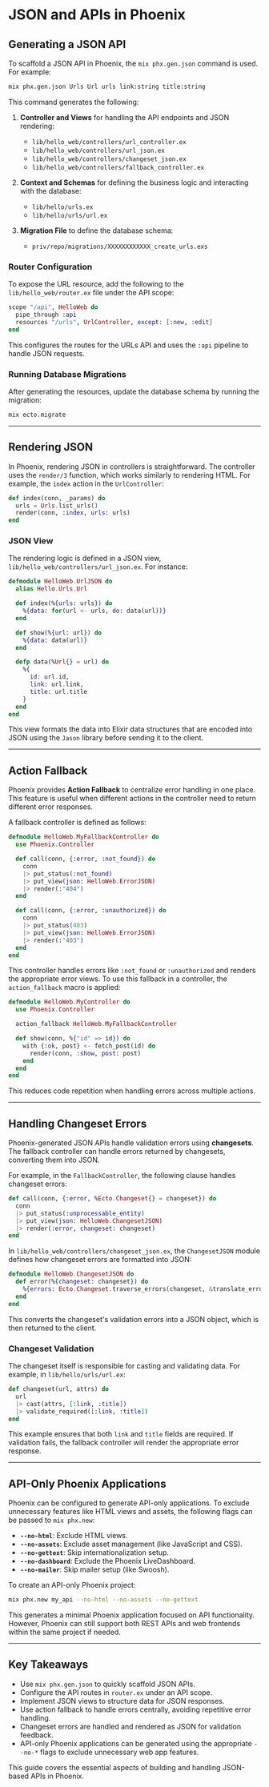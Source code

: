 # JSON and APIs in Phoenix

## Generating a JSON API

To scaffold a JSON API in Phoenix, the `mix phx.gen.json` command is used. For example:

```bash
mix phx.gen.json Urls Url urls link:string title:string
```

This command generates the following:

1. **Controller and Views** for handling the API endpoints and JSON rendering:
   - `lib/hello_web/controllers/url_controller.ex`
   - `lib/hello_web/controllers/url_json.ex`
   - `lib/hello_web/controllers/changeset_json.ex`
   - `lib/hello_web/controllers/fallback_controller.ex`

2. **Context and Schemas** for defining the business logic and interacting with the database:
   - `lib/hello/urls.ex`
   - `lib/hello/urls/url.ex`

3. **Migration File** to define the database schema:
   - `priv/repo/migrations/XXXXXXXXXXXX_create_urls.exs`

### Router Configuration

To expose the URL resource, add the following to the `lib/hello_web/router.ex` file under the API scope:

```elixir
scope "/api", HelloWeb do
  pipe_through :api
  resources "/urls", UrlController, except: [:new, :edit]
end
```

This configures the routes for the URLs API and uses the `:api` pipeline to handle JSON requests.

### Running Database Migrations

After generating the resources, update the database schema by running the migration:

```bash
mix ecto.migrate
```

---

## Rendering JSON

In Phoenix, rendering JSON in controllers is straightforward. The controller uses the `render/3` function, which works similarly to rendering HTML. For example, the `index` action in the `UrlController`:

```elixir
def index(conn, _params) do
  urls = Urls.list_urls()
  render(conn, :index, urls: urls)
end
```

### JSON View

The rendering logic is defined in a JSON view, `lib/hello_web/controllers/url_json.ex`. For instance:

```elixir
defmodule HelloWeb.UrlJSON do
  alias Hello.Urls.Url

  def index(%{urls: urls}) do
    %{data: for(url <- urls, do: data(url))}
  end

  def show(%{url: url}) do
    %{data: data(url)}
  end

  defp data(%Url{} = url) do
    %{
      id: url.id,
      link: url.link,
      title: url.title
    }
  end
end
```

This view formats the data into Elixir data structures that are encoded into JSON using the `Jason` library before sending it to the client.

---

## Action Fallback

Phoenix provides **Action Fallback** to centralize error handling in one place. This feature is useful when different actions in the controller need to return different error responses.

A fallback controller is defined as follows:

```elixir
defmodule HelloWeb.MyFallbackController do
  use Phoenix.Controller

  def call(conn, {:error, :not_found}) do
    conn
    |> put_status(:not_found)
    |> put_view(json: HelloWeb.ErrorJSON)
    |> render(:"404")
  end

  def call(conn, {:error, :unauthorized}) do
    conn
    |> put_status(403)
    |> put_view(json: HelloWeb.ErrorJSON)
    |> render(:"403")
  end
end
```

This controller handles errors like `:not_found` or `:unauthorized` and renders the appropriate error views. To use this fallback in a controller, the `action_fallback` macro is applied:

```elixir
defmodule HelloWeb.MyController do
  use Phoenix.Controller

  action_fallback HelloWeb.MyFallbackController

  def show(conn, %{"id" => id}) do
    with {:ok, post} <- fetch_post(id) do
      render(conn, :show, post: post)
    end
  end
end
```

This reduces code repetition when handling errors across multiple actions.

---

## Handling Changeset Errors

Phoenix-generated JSON APIs handle validation errors using **changesets**. The fallback controller can handle errors returned by changesets, converting them into JSON.

For example, in the `FallbackController`, the following clause handles changeset errors:

```elixir
def call(conn, {:error, %Ecto.Changeset{} = changeset}) do
  conn
  |> put_status(:unprocessable_entity)
  |> put_view(json: HelloWeb.ChangesetJSON)
  |> render(:error, changeset: changeset)
end
```

In `lib/hello_web/controllers/changeset_json.ex`, the `ChangesetJSON` module defines how changeset errors are formatted into JSON:

```elixir
defmodule HelloWeb.ChangesetJSON do
  def error(%{changeset: changeset}) do
    %{errors: Ecto.Changeset.traverse_errors(changeset, &translate_error/1)}
  end
end
```

This converts the changeset's validation errors into a JSON object, which is then returned to the client.

### Changeset Validation

The changeset itself is responsible for casting and validating data. For example, in `lib/hello/urls/url.ex`:

```elixir
def changeset(url, attrs) do
  url
  |> cast(attrs, [:link, :title])
  |> validate_required([:link, :title])
end
```

This example ensures that both `link` and `title` fields are required. If validation fails, the fallback controller will render the appropriate error response.

---

## API-Only Phoenix Applications

Phoenix can be configured to generate API-only applications. To exclude unnecessary features like HTML views and assets, the following flags can be passed to `mix phx.new`:

- **`--no-html`**: Exclude HTML views.
- **`--no-assets`**: Exclude asset management (like JavaScript and CSS).
- **`--no-gettext`**: Skip internationalization setup.
- **`--no-dashboard`**: Exclude the Phoenix LiveDashboard.
- **`--no-mailer`**: Skip mailer setup (like Swoosh).

To create an API-only Phoenix project:

```bash
mix phx.new my_api --no-html --no-assets --no-gettext
```

This generates a minimal Phoenix application focused on API functionality. However, Phoenix can still support both REST APIs and web frontends within the same project if needed.

---

## Key Takeaways

- Use `mix phx.gen.json` to quickly scaffold JSON APIs.
- Configure the API routes in `router.ex` under an API scope.
- Implement JSON views to structure data for JSON responses.
- Use action fallback to handle errors centrally, avoiding repetitive error handling.
- Changeset errors are handled and rendered as JSON for validation feedback.
- API-only Phoenix applications can be generated using the appropriate `--no-*` flags to exclude unnecessary web app features.

This guide covers the essential aspects of building and handling JSON-based APIs in Phoenix.

